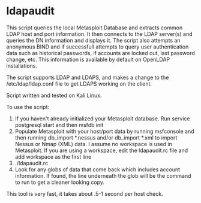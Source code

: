 # ldapaudit


This script queries the local Metasploit Database and extracts common LDAP host and port information. It then connects to the LDAP server(s) and queries the DN information and displays it. The script also attempts an anonymous BIND and if successfull attempts to query user authentication data such as historical passwords, if accounts are locked out, last password change, etc. This information is available by default on OpenLDAP installations.

The script supports LDAP and LDAPS, and makes a change to the /etc/ldap/ldap.conf file to get LDAPS working on the client.

Script written and tested on Kali Linux.


To use the script:

1. If you haven't already initialized your Metasploit database. Run service postgresql start and then msfdb init
2. Populate Metasploit with your host/port data by running msfconsole and then running db_import *.nessus and/or db_import *.xml to import Nessus or Nmap (XML) data. I assume no workspace is used in Metasploit. If you are using a workspace, edit the ldapaudit.rc file and add workspace <workspacename> as the first line
3. ./ldapaudit.rc
4. Look for any globs of data that come back which includes account information. If found, the line underneath the glob will be the command to run to get a cleaner looking copy.

This tool is very fast, it takes about .5-1 second per host check. 
